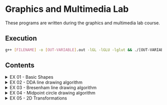 # Graphics and Multimedia Lab

These programs are written during the graphics and multimedia lab course.

## Execution

```bash
g++ [FILENAME] -o [OUT-VARIABLE].out -lGL -lGLU -lglut && ./[OUT-VARIABLE].out 
```

## Contents

<!-- markdownlint-disable -->
<details>
    <summary>EX 01 - Basic Shapes</summary>
    <ul>
        <li><a href="./EX01 - Basic Output Primitives/01-PrimitiveShapes.cpp">Basic Shapes</a></li>
        <li><a href="./EX01 - Basic Output Primitives/02-CheckerBoard.cpp">Checkerboard</a></li>
        <li><a href="./EX01 - Basic Output Primitives/03-HouseScribble.cpp">House Scribble</a></li>
    <ul>
</details>
<details>
    <summary>EX 02 - DDA line drawing algorithm</summary>
    <ul>
        <li><a href="./EX02 - DDA Line Drawing Algorithm/01-DdaSample.cpp">Sample input</a></li>
        <li><a href="./EX02 - DDA Line Drawing Algorithm/02-DdaUser.cpp">User input</a></li>
    <ul>
</details>
<details>
    <summary>EX 03 - Bresenham line drawing algorithm</summary>
    <ul>
        <li><a href="./EX03 - Bresenham's Line Drawing Algorithm/01-BresenhamSample.cpp">Sample input</a></li>
        <li><a href="./EX03 - Bresenham's Line Drawing Algorithm/02-BresenhamUser.cpp">User input</a></li>
    <ul>
</details>
<details>
    <summary>EX 04 - Midpoint circle drawing algorithm</summary>
    <ul>
        <li><a href="./EX04 - Midpoint Circle Algorithm/01-MidpointCircle.cpp">Drawing circle using Midpoint Algo.</a></li>
        <li><a href="./EX04 - Midpoint Circle Algorithm/02-OmnitrixScribble.cpp">Custom Omnitrix using Lines and circles</a></li>
    <ul>
</details>
<details>
    <summary>EX 05 - 2D Transformations</summary>
    <ul>
        <li><a href="./EX05 - 2D Transformations/01-Translation.cpp">Translation</a></li>
        <li><a href="./EX05 - 2D Transformations/02-Rotation.cpp">Rotation</a></li>
        <li><a href="./EX05 - 2D Transformations/03-Scaling.cpp">Scaling</a></li>
        <li><a href="./EX05 - 2D Transformations/04-Reflection.cpp">Reflection</a></li>
        <li><a href="./EX05 - 2D Transformations/05-Shearing.cpp">Shearing</a></li>
    <ul>
</details>
<!-- markdownlint-enable -->
